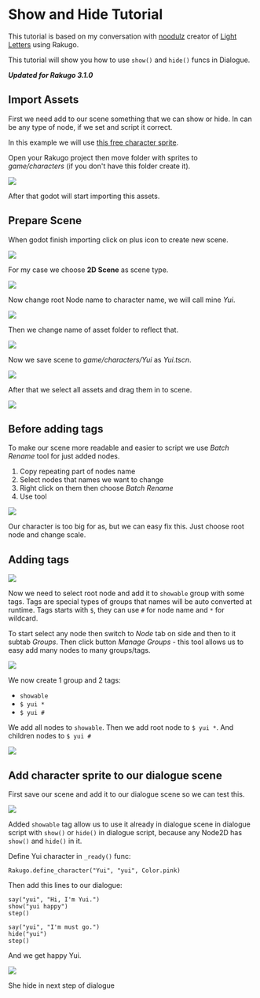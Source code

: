 # Show and Hide Tutorial

This tutorial is based on my conversation with [noodulz](https://noodulz.itch.io) creator of [Light Letters](https://noodulz.itch.io/light-letters-demo) using Rakugo.

This tutorial will show you how to use `show()` and `hide()` funcs in Dialogue.

**_Updated for Rakugo 3.1.0_**

## Import Assets

First we need add to our scene something that we can show or hide.
In can be any type of node, if we set and script it correct.

In this example we will use [this free character sprite](https://liah0227.itch.io/female-student-1).

Open your Rakugo project then move folder with sprites to _game/characters_ (if you don't have this folder create it).

![](show_and_hide/01.png)

After that godot will start importing this assets.

## Prepare Scene

When godot finish importing click on plus icon to create new scene.

![](show_and_hide/02.png)

For my case we choose **2D Scene** as scene type.

![](show_and_hide/03.png)

Now change root Node name to character name, we will call mine _Yui_.

![](show_and_hide/04.gif)

Then we change name of asset folder to reflect that.

![](show_and_hide/05.gif)

Now we save scene to _game/characters/Yui_ as _Yui.tscn_.

![](show_and_hide/06.gif)

After that we select all assets and drag them in to scene.

![](show_and_hide/07.gif)

## Before adding tags

To make our scene more readable and easier to script we use _Batch Rename_ tool for just added nodes.

1. Copy repeating part of nodes name
1. Select nodes that names we want to change
1. Right click on them then choose _Batch Rename_
1. Use tool

![](show_and_hide/08.gif)

Our character is too big for as, but we can easy fix this.
Just choose root node and change scale.

## Adding tags

![](show_and_hide/09.gif)

Now we need to select root node and add it to `showable` group with some tags.
Tags are special types of groups that names will be auto converted at runtime.
Tags starts with `$`, they can use `#` for node name and `*` for wildcard.

To start select any node then switch to _Node_ tab on side and then to it subtab _Groups_.
Then click button _Manage Groups_ - this tool allows us to easy add many nodes to many groups/tags.

![](show_and_hide/10.gif)

We now create 1 group and 2 tags:

- `showable`
- `$ yui *`
- `$ yui #`

We add all nodes to `showable`.
Then we add root node to `$ yui *`.
And children nodes to `$ yui #`

![](show_and_hide/11.gif)

## Add character sprite to our dialogue scene

First save our scene and add it to our dialogue scene so we can test this.

![](show_and_hide/12.gif)

Added `showable` tag allow us to use it already in dialogue scene in dialogue script
with `show()` or `hide()` in dialogue script, because any Node2D has `show()` and `hide()` in it.

Define Yui character in `_ready()` func:

```gdscript
Rakugo.define_character("Yui", "yui", Color.pink)
```

Then add this lines to our dialogue:

```gdscript
say("yui", "Hi, I'm Yui.")
show("yui happy")
step()

say("yui", "I'm must go.")
hide("yui")
step()
```

And we get happy Yui.

![](show_and_hide/13.png)

She hide in next step of dialogue
